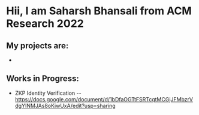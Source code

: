 # Hii, I am Saharsh Bhansali from ACM Research 2022

## My projects are:
 -

## Works in Progress:
 - ZKP Identity Verification
 -- https://docs.google.com/document/d/1bDfaOGTtFSRTcqtMCGjJFMbzrVdgYINMJAs8oKiwUxA/edit?usp=sharing
